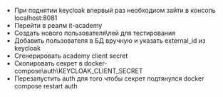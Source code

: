 - При поднятии keycloak впервый раз необходиом зайти в консоль localhost:8081
- Перейти в реалм it-academy
- Создать нового пользователя\лей для тестирования
- Добавить пользователя в БД вручную и указать external_id из keycloak
- Сгенерировать academy client secret
- Скопировать секрет в docker-compose\auth\KEYCLOAK_CLIENT_SECRET
- Перезапустить auth для того чтобы секрет подтянулся docker compose restart auth
